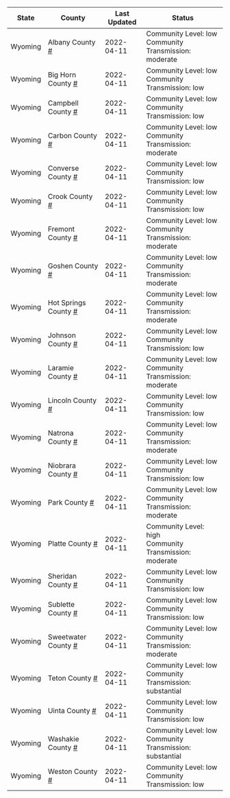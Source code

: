 State | County | Last Updated | Status
--- | --- | --- | --- 
Wyoming | Albany County <a href="#albany_county">#</a> | 2022-04-11 | <a name="albany_county"></a>Community Level: low<br/>Community Transmission: moderate
Wyoming | Big Horn County <a href="#big_horn_county">#</a> | 2022-04-11 | <a name="big_horn_county"></a>Community Level: low<br/>Community Transmission: low
Wyoming | Campbell County <a href="#campbell_county">#</a> | 2022-04-11 | <a name="campbell_county"></a>Community Level: low<br/>Community Transmission: low
Wyoming | Carbon County <a href="#carbon_county">#</a> | 2022-04-11 | <a name="carbon_county"></a>Community Level: low<br/>Community Transmission: moderate
Wyoming | Converse County <a href="#converse_county">#</a> | 2022-04-11 | <a name="converse_county"></a>Community Level: low<br/>Community Transmission: low
Wyoming | Crook County <a href="#crook_county">#</a> | 2022-04-11 | <a name="crook_county"></a>Community Level: low<br/>Community Transmission: low
Wyoming | Fremont County <a href="#fremont_county">#</a> | 2022-04-11 | <a name="fremont_county"></a>Community Level: low<br/>Community Transmission: moderate
Wyoming | Goshen County <a href="#goshen_county">#</a> | 2022-04-11 | <a name="goshen_county"></a>Community Level: low<br/>Community Transmission: moderate
Wyoming | Hot Springs County <a href="#hot_springs_county">#</a> | 2022-04-11 | <a name="hot_springs_county"></a>Community Level: low<br/>Community Transmission: moderate
Wyoming | Johnson County <a href="#johnson_county">#</a> | 2022-04-11 | <a name="johnson_county"></a>Community Level: low<br/>Community Transmission: low
Wyoming | Laramie County <a href="#laramie_county">#</a> | 2022-04-11 | <a name="laramie_county"></a>Community Level: low<br/>Community Transmission: moderate
Wyoming | Lincoln County <a href="#lincoln_county">#</a> | 2022-04-11 | <a name="lincoln_county"></a>Community Level: low<br/>Community Transmission: low
Wyoming | Natrona County <a href="#natrona_county">#</a> | 2022-04-11 | <a name="natrona_county"></a>Community Level: low<br/>Community Transmission: moderate
Wyoming | Niobrara County <a href="#niobrara_county">#</a> | 2022-04-11 | <a name="niobrara_county"></a>Community Level: low<br/>Community Transmission: low
Wyoming | Park County <a href="#park_county">#</a> | 2022-04-11 | <a name="park_county"></a>Community Level: low<br/>Community Transmission: moderate
Wyoming | Platte County <a href="#platte_county">#</a> | 2022-04-11 | <a name="platte_county"></a>Community Level: high<br/>Community Transmission: moderate
Wyoming | Sheridan County <a href="#sheridan_county">#</a> | 2022-04-11 | <a name="sheridan_county"></a>Community Level: low<br/>Community Transmission: low
Wyoming | Sublette County <a href="#sublette_county">#</a> | 2022-04-11 | <a name="sublette_county"></a>Community Level: low<br/>Community Transmission: low
Wyoming | Sweetwater County <a href="#sweetwater_county">#</a> | 2022-04-11 | <a name="sweetwater_county"></a>Community Level: low<br/>Community Transmission: moderate
Wyoming | Teton County <a href="#teton_county">#</a> | 2022-04-11 | <a name="teton_county"></a>Community Level: low<br/>Community Transmission: substantial
Wyoming | Uinta County <a href="#uinta_county">#</a> | 2022-04-11 | <a name="uinta_county"></a>Community Level: low<br/>Community Transmission: low
Wyoming | Washakie County <a href="#washakie_county">#</a> | 2022-04-11 | <a name="washakie_county"></a>Community Level: low<br/>Community Transmission: substantial
Wyoming | Weston County <a href="#weston_county">#</a> | 2022-04-11 | <a name="weston_county"></a>Community Level: low<br/>Community Transmission: low
